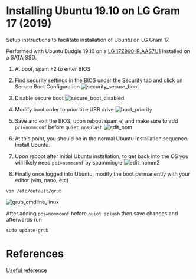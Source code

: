 # Installing Ubuntu 19.10 on LG Gram 17 (2019)
Setup instructions to facilitate installation of Ubuntu on LG Gram 17.

Performed with Ubuntu Budgie 19.10 on a [LG 17Z990-R.AAS7U1](https://www.lg.com/us/laptops/lg-17Z990-RAAS7U1-ultra-slim-laptop) installed on a SATA SSD.

1. At boot, spam F2 to enter BIOS
2. Find security settings in the BIOS under the Security tab and click on Secure Boot Configuration
![security_secure_boot](https://user-images.githubusercontent.com/11417589/68453883-76648500-01bc-11ea-8323-b20f4b9d9f0c.jpg)
3. Disable secure boot
![secure_boot_disabled](https://user-images.githubusercontent.com/11417589/68453931-998f3480-01bc-11ea-9168-485868cc6579.jpg)
4. Modify boot order to prioritize USB drive
![boot_priority](https://user-images.githubusercontent.com/11417589/68453882-75cbee80-01bc-11ea-8eb1-7fd458d1bf73.jpg)
5. Save and exit the BIOS, upon reboot spam e, and make sure to add 
```pci=nommconf```  before ```quiet nosplash```
![edit_nom](https://user-images.githubusercontent.com/11417589/68453881-75cbee80-01bc-11ea-8ca3-ccc04aed4624.jpg)
6. At this point, you should be in the normal Ubuntu installation sequence. Install Ubuntu. 
7. Upon reboot after initial Ubuntu installation, to get back into the OS you will likely need ```pci=nommconf``` by spamming e
![edit_nomm2](https://user-images.githubusercontent.com/11417589/68453880-75cbee80-01bc-11ea-9da0-28ab7c39fb15.jpg)

8. Finally once logged into Ubuntu, modify the boot permanently with your editor (vim, nano, etc)

```vim /etc/default/grub```

![grub_cmdline_linux](https://user-images.githubusercontent.com/11417589/68455478-19b79900-01c1-11ea-8f12-4167ed923612.png)


After adding ```pci=nommconf``` before ```quiet splash``` then save changes and afterwards run

```sudo update-grub```

# References
[Useful reference](https://zieba.dev/linux/laptop/lg/gram/2019/07/27/lggram17.html)

